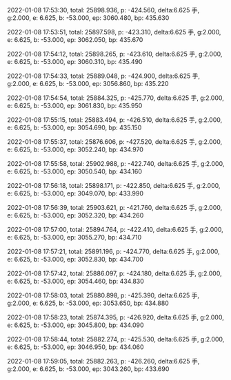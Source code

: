 2022-01-08 17:53:30, total: 25898.936, p: -424.560, delta:6.625 手, g:2.000, e: 6.625, b: -53.000, ep: 3060.480, bp: 435.630

2022-01-08 17:53:51, total: 25897.598, p: -423.310, delta:6.625 手, g:2.000, e: 6.625, b: -53.000, ep: 3062.050, bp: 435.670

2022-01-08 17:54:12, total: 25898.265, p: -423.610, delta:6.625 手, g:2.000, e: 6.625, b: -53.000, ep: 3060.310, bp: 435.490

2022-01-08 17:54:33, total: 25889.048, p: -424.900, delta:6.625 手, g:2.000, e: 6.625, b: -53.000, ep: 3056.860, bp: 435.220

2022-01-08 17:54:54, total: 25884.325, p: -425.770, delta:6.625 手, g:2.000, e: 6.625, b: -53.000, ep: 3061.830, bp: 435.950

2022-01-08 17:55:15, total: 25883.494, p: -426.510, delta:6.625 手, g:2.000, e: 6.625, b: -53.000, ep: 3054.690, bp: 435.150

2022-01-08 17:55:37, total: 25876.606, p: -427.520, delta:6.625 手, g:2.000, e: 6.625, b: -53.000, ep: 3052.240, bp: 434.970

2022-01-08 17:55:58, total: 25902.988, p: -422.740, delta:6.625 手, g:2.000, e: 6.625, b: -53.000, ep: 3050.540, bp: 434.160

2022-01-08 17:56:18, total: 25898.171, p: -422.850, delta:6.625 手, g:2.000, e: 6.625, b: -53.000, ep: 3049.070, bp: 433.990

2022-01-08 17:56:39, total: 25903.621, p: -421.760, delta:6.625 手, g:2.000, e: 6.625, b: -53.000, ep: 3052.320, bp: 434.260

2022-01-08 17:57:00, total: 25894.764, p: -422.410, delta:6.625 手, g:2.000, e: 6.625, b: -53.000, ep: 3055.270, bp: 434.710

2022-01-08 17:57:21, total: 25891.196, p: -424.770, delta:6.625 手, g:2.000, e: 6.625, b: -53.000, ep: 3052.830, bp: 434.700

2022-01-08 17:57:42, total: 25886.097, p: -424.180, delta:6.625 手, g:2.000, e: 6.625, b: -53.000, ep: 3054.460, bp: 434.830

2022-01-08 17:58:03, total: 25880.898, p: -425.390, delta:6.625 手, g:2.000, e: 6.625, b: -53.000, ep: 3053.650, bp: 434.880

2022-01-08 17:58:23, total: 25874.395, p: -426.920, delta:6.625 手, g:2.000, e: 6.625, b: -53.000, ep: 3045.800, bp: 434.090

2022-01-08 17:58:44, total: 25882.274, p: -425.530, delta:6.625 手, g:2.000, e: 6.625, b: -53.000, ep: 3046.950, bp: 434.060

2022-01-08 17:59:05, total: 25882.263, p: -426.260, delta:6.625 手, g:2.000, e: 6.625, b: -53.000, ep: 3043.260, bp: 433.690